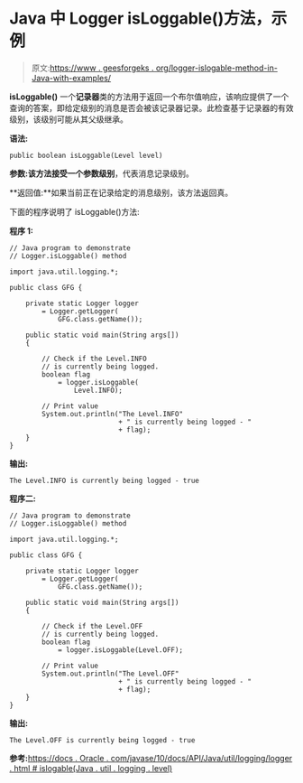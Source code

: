 # Java 中 Logger isLoggable()方法，示例

> 原文:[https://www . geesforgeks . org/logger-islogable-method-in-Java-with-examples/](https://www.geeksforgeeks.org/logger-isloggable-method-in-java-with-examples/)

**isLoggable()** 一个**记录器**类的方法用于返回一个布尔值响应，该响应提供了一个查询的答案，即给定级别的消息是否会被该记录器记录。此检查基于记录器的有效级别，该级别可能从其父级继承。

**语法:**

```
public boolean isLoggable(Level level)

```

**参数:**该方法接受一个参数**级别**，代表消息记录级别。

**返回值:**如果当前正在记录给定的消息级别，该方法返回真。

下面的程序说明了 isLoggable()方法:

**程序 1:**

```
// Java program to demonstrate
// Logger.isLoggable() method

import java.util.logging.*;

public class GFG {

    private static Logger logger
        = Logger.getLogger(
            GFG.class.getName());

    public static void main(String args[])
    {

        // Check if the Level.INFO
        // is currently being logged.
        boolean flag
            = logger.isLoggable(
                Level.INFO);

        // Print value
        System.out.println("The Level.INFO"
                           + " is currently being logged - "
                           + flag);
    }
}
```

**输出:**

```
The Level.INFO is currently being logged - true

```

**程序二:**

```
// Java program to demonstrate
// Logger.isLoggable() method

import java.util.logging.*;

public class GFG {

    private static Logger logger
        = Logger.getLogger(
            GFG.class.getName());

    public static void main(String args[])
    {

        // Check if the Level.OFF
        // is currently being logged.
        boolean flag
            = logger.isLoggable(Level.OFF);

        // Print value
        System.out.println("The Level.OFF"
                           + " is currently being logged - "
                           + flag);
    }
}
```

**输出:**

```
The Level.OFF is currently being logged - true

```

**参考:**[https://docs . Oracle . com/javase/10/docs/API/Java/util/logging/logger . html # islogable(Java . util . logging . level)](https://docs.oracle.com/javase/10/docs/api/java/util/logging/Logger.html#isLoggable(java.util.logging.Level))